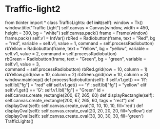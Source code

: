 # Traffic-light2


 
from tkinter import *
class TrafficLights:
    def __init__(self):
        window = Tk()
        window.title("Traffic Light")
        self.canvas = Canvas(window, width = 450, height = 300, bg = "white")
        self.canvas.pack()
        frame = Frame(window)
        frame.pack()
        self.v1 = IntVar()
        rbRed = Radiobutton(frame, text = "Red", bg = "red",
                variable = self.v1, value = 1,
                command = self.processRadiobutton)
        rbYellow = Radiobutton(frame, text = "Yellow", bg = "yellow",
                variable = self.v1, value = 2,
                command = self.processRadiobutton)              
        rbGreen = Radiobutton(frame, text = "Green", bg = "green",
                variable = self.v1, value = 3,              
                command = self.processRadiobutton)
        rbRed.grid(row = 10, column = 1)
        rbYellow.grid(row = 10, column = 2)
        rbGreen.grid(row = 10, column = 3)
        window.mainloop()
    def processRadiobutton(self):
            if self.v1.get() == 'R':
                self.lbl["fg"] = "red"
            elif self.v1.get() == 'Y':
                  self.lbl["fg"] = "yellow"
            elif self.v1.get() == 'G':
                  self.v1.lbl["fg"] = "Green"
    id = self.canvas.create_rectangle(200, 67, 265, 60)
    def displayRectangle(self):
          self.canvas.create_rectangle(200, 67, 265, 60, tags = "rect")
    def displayOval(self):
          self.canvas.create_oval(10, 10, 10, 10, fill='red')
    def displayOval(self):
          self.canvas.create_oval(20, 20, 20, 20, fill='yellow')
    def displayOval(self):
          self.canvas.create_oval(30, 30, 30, 30, fill='green')
TrafficLights()   
